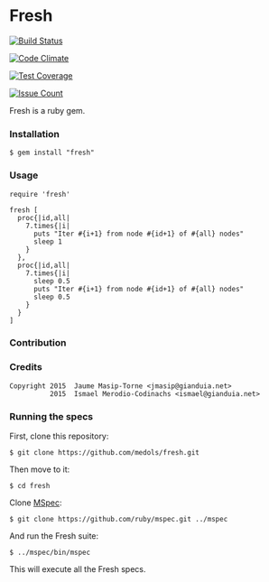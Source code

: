 # Fresh

[![Build Status](https://travis-ci.org/medols/fresh.svg)](https://travis-ci.org/medols/fresh)

[![Code Climate](https://codeclimate.com/repos/5661cb3f8ba8e52f200008d6/badges/40edd1dd4d705726b2a3/gpa.svg)](https://codeclimate.com/repos/5661cb3f8ba8e52f200008d6/feed)

[![Test Coverage](https://codeclimate.com/repos/5661cb3f8ba8e52f200008d6/badges/40edd1dd4d705726b2a3/coverage.svg)](https://codeclimate.com/repos/5661cb3f8ba8e52f200008d6/coverage)

[![Issue Count](https://codeclimate.com/repos/5661cb3f8ba8e52f200008d6/badges/40edd1dd4d705726b2a3/issue_count.svg)](https://codeclimate.com/repos/5661cb3f8ba8e52f200008d6/feed)

Fresh is a ruby gem.

### Installation

    $ gem install "fresh"

### Usage

    require 'fresh'

    fresh [
      proc{|id,all|
        7.times{|i|
          puts "Iter #{i+1} from node #{id+1} of #{all} nodes"
          sleep 1
        }
      },
      proc{|id,all|
        7.times{|i|
          sleep 0.5 
          puts "Iter #{i+1} from node #{id+1} of #{all} nodes"
          sleep 0.5 
        }
      }
    ]

### Contribution

### Credits

    Copyright 2015  Jaume Masip-Torne <jmasip@gianduia.net>
              2015  Ismael Merodio-Codinachs <ismael@gianduia.net>

### Running the specs

First, clone this repository:

    $ git clone https://github.com/medols/fresh.git

Then move to it:

    $ cd fresh

Clone [MSpec](http://github.com/ruby/mspec):

    $ git clone https://github.com/ruby/mspec.git ../mspec

And run the Fresh suite:

    $ ../mspec/bin/mspec

This will execute all the Fresh specs.

